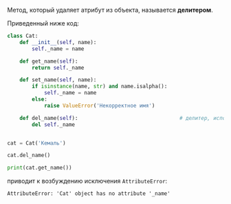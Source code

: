 

Метод, который удаляет атрибут из объекта, называется **делитером**. 

Приведенный ниже код:

```python
class Cat:
    def __init__(self, name):
        self._name = name

    def get_name(self):
        return self._name

    def set_name(self, name):
        if isinstance(name, str) and name.isalpha():
            self._name = name
        else:
            raise ValueError('Некорректное имя')

    def del_name(self):                                 # делитер, используется для удаления имени
        del self._name


cat = Cat('Кемаль')

cat.del_name()

print(cat.get_name())
```

приводит к возбуждению исключения `AttributeError`:

```no-highlight
AttributeError: 'Cat' object has no attribute '_name'
```